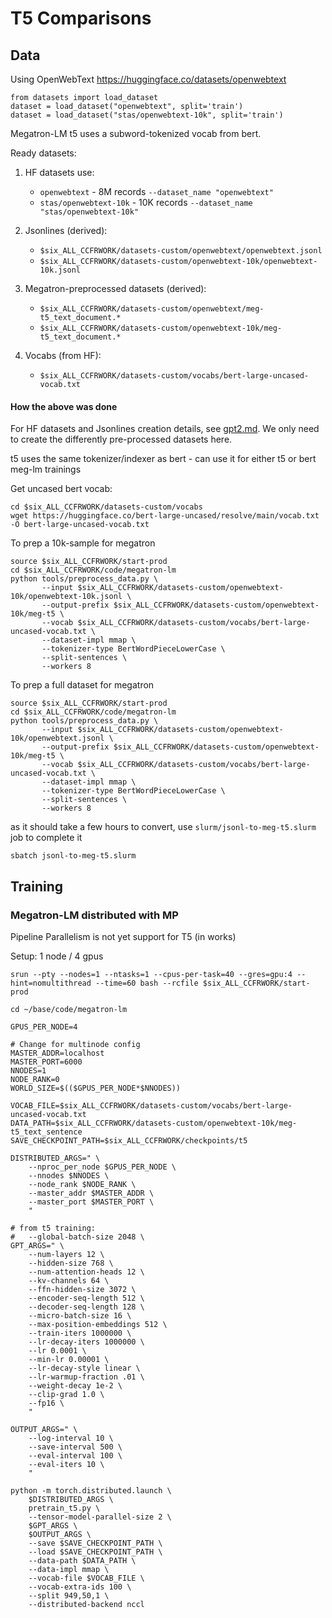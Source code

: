 # T5 Comparisons



## Data

Using OpenWebText https://huggingface.co/datasets/openwebtext

```
from datasets import load_dataset
dataset = load_dataset("openwebtext", split='train')
dataset = load_dataset("stas/openwebtext-10k", split='train')
```


Megatron-LM t5 uses a subword-tokenized vocab from bert.

Ready datasets:

1. HF datasets use:

   * `openwebtext` - 8M records `--dataset_name "openwebtext"`
   * `stas/openwebtext-10k` - 10K records `--dataset_name "stas/openwebtext-10k"`

2. Jsonlines (derived):

   * `$six_ALL_CCFRWORK/datasets-custom/openwebtext/openwebtext.jsonl`
   * `$six_ALL_CCFRWORK/datasets-custom/openwebtext-10k/openwebtext-10k.jsonl`

3. Megatron-preprocessed datasets (derived):

   * `$six_ALL_CCFRWORK/datasets-custom/openwebtext/meg-t5_text_document.*`
   * `$six_ALL_CCFRWORK/datasets-custom/openwebtext-10k/meg-t5_text_document.*`

4. Vocabs (from HF):

   * `$six_ALL_CCFRWORK/datasets-custom/vocabs/bert-large-uncased-vocab.txt`


#### How the above was done


For HF datasets and Jsonlines creation details, see [gpt2.md](./gpt2.md). We only need to create the differently pre-processed datasets here.

t5 uses the same tokenizer/indexer as bert - can use it for either t5 or bert meg-lm trainings

Get uncased bert vocab:
```
cd $six_ALL_CCFRWORK/datasets-custom/vocabs
wget https://huggingface.co/bert-large-uncased/resolve/main/vocab.txt -O bert-large-uncased-vocab.txt
```


To prep a 10k-sample for megatron
```
source $six_ALL_CCFRWORK/start-prod
cd $six_ALL_CCFRWORK/code/megatron-lm
python tools/preprocess_data.py \
       --input $six_ALL_CCFRWORK/datasets-custom/openwebtext-10k/openwebtext-10k.jsonl \
       --output-prefix $six_ALL_CCFRWORK/datasets-custom/openwebtext-10k/meg-t5 \
       --vocab $six_ALL_CCFRWORK/datasets-custom/vocabs/bert-large-uncased-vocab.txt \
       --dataset-impl mmap \
       --tokenizer-type BertWordPieceLowerCase \
       --split-sentences \
       --workers 8
```

To prep a full dataset for megatron
```
source $six_ALL_CCFRWORK/start-prod
cd $six_ALL_CCFRWORK/code/megatron-lm
python tools/preprocess_data.py \
       --input $six_ALL_CCFRWORK/datasets-custom/openwebtext-10k/openwebtext.jsonl \
       --output-prefix $six_ALL_CCFRWORK/datasets-custom/openwebtext-10k/meg-t5 \
       --vocab $six_ALL_CCFRWORK/datasets-custom/vocabs/bert-large-uncased-vocab.txt \
       --dataset-impl mmap \
       --tokenizer-type BertWordPieceLowerCase \
       --split-sentences \
       --workers 8

```
as it should take a few hours to convert, use `slurm/jsonl-to-meg-t5.slurm` job to complete it
```
sbatch jsonl-to-meg-t5.slurm
```




## Training

### Megatron-LM distributed with MP

Pipeline Parallelism is not yet support for T5 (in works)

Setup: 1 node / 4 gpus
```
srun --pty --nodes=1 --ntasks=1 --cpus-per-task=40 --gres=gpu:4 --hint=nomultithread --time=60 bash --rcfile $six_ALL_CCFRWORK/start-prod
```

```
cd ~/base/code/megatron-lm

GPUS_PER_NODE=4

# Change for multinode config
MASTER_ADDR=localhost
MASTER_PORT=6000
NNODES=1
NODE_RANK=0
WORLD_SIZE=$(($GPUS_PER_NODE*$NNODES))

VOCAB_FILE=$six_ALL_CCFRWORK/datasets-custom/vocabs/bert-large-uncased-vocab.txt
DATA_PATH=$six_ALL_CCFRWORK/datasets-custom/openwebtext-10k/meg-t5_text_sentence
SAVE_CHECKPOINT_PATH=$six_ALL_CCFRWORK/checkpoints/t5

DISTRIBUTED_ARGS=" \
    --nproc_per_node $GPUS_PER_NODE \
    --nnodes $NNODES \
    --node_rank $NODE_RANK \
    --master_addr $MASTER_ADDR \
    --master_port $MASTER_PORT \
    "

# from t5 training:
#   --global-batch-size 2048 \
GPT_ARGS=" \
    --num-layers 12 \
    --hidden-size 768 \
    --num-attention-heads 12 \
    --kv-channels 64 \
    --ffn-hidden-size 3072 \
    --encoder-seq-length 512 \
    --decoder-seq-length 128 \
    --micro-batch-size 16 \
    --max-position-embeddings 512 \
    --train-iters 1000000 \
    --lr-decay-iters 1000000 \
    --lr 0.0001 \
    --min-lr 0.00001 \
    --lr-decay-style linear \
    --lr-warmup-fraction .01 \
    --weight-decay 1e-2 \
    --clip-grad 1.0 \
    --fp16 \
    "

OUTPUT_ARGS=" \
    --log-interval 10 \
    --save-interval 500 \
    --eval-interval 100 \
    --eval-iters 10 \
    "

python -m torch.distributed.launch \
    $DISTRIBUTED_ARGS \
    pretrain_t5.py \
    --tensor-model-parallel-size 2 \
    $GPT_ARGS \
    $OUTPUT_ARGS \
    --save $SAVE_CHECKPOINT_PATH \
    --load $SAVE_CHECKPOINT_PATH \
    --data-path $DATA_PATH \
    --data-impl mmap \
    --vocab-file $VOCAB_FILE \
    --vocab-extra-ids 100 \
    --split 949,50,1 \
    --distributed-backend nccl



```

